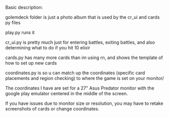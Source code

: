 Basic description:

golemdeck folder is just a photo album that is used by the cr_ui and cards py files

play.py runs it

cr_ui.py is pretty much just for entering battles, exiting battles, and also determining what to do if you hit 10 elixir

cards.py has many more cards than im using rn, and shows the template of how to set up new cards

coordinates.py is so u can match up the coordinates (specific card placements and region checking) to where the game is set on your monitor/

The coordinates I have are set for a 27" Asus Predator monitor with the google play emulator centered in the middle of the screen.

If you have issues due to monitor size or resolution, you may have to retake screenshots of cards or change coordinates.
